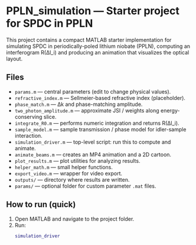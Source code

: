 # PPLN_simulation — Starter project for SPDC in PPLN

This project contains a compact MATLAB starter implementation for simulating SPDC in periodically-poled lithium niobate (PPLN), computing an interferogram R(Δl_i) and producing an animation that visualizes the optical layout.

## Files
- `params.m` — central parameters (edit to change physical values).
- `refractive_index.m` — Sellmeier-based refractive index (placeholder).
- `phase_match.m` — Δk and phase-matching amplitude.
- `two_photon_amplitude.m` — approximate JSI / weights along energy-conserving slice.
- `integrate_R0.m` — performs numeric integration and returns R(Δl_i).
- `sample_model.m` — sample transmission / phase model for idler-sample interaction.
- `simulation_driver.m` — top-level script: run this to compute and animate.
- `animate_beams.m` — creates an MP4 animation and a 2D cartoon.
- `plot_results.m` — plot utilities for analyzing results.
- `helper_math.m` — small helper functions.
- `export_video.m` — wrapper for video export.
- `outputs/` — directory where results are written.
- `params/` — optional folder for custom parameter `.mat` files.

## How to run (quick)
1. Open MATLAB and navigate to the project folder.
2. Run:
   ```matlab
   simulation_driver
